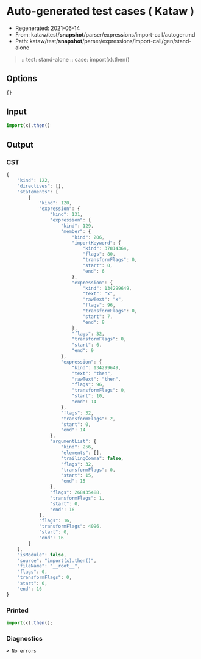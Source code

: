 # Auto-generated test cases ( Kataw )
- Regenerated: 2021-06-14
- From: kataw/test/__snapshot__/parser/expressions/import-call/autogen.md
- Path: kataw/test/__snapshot__/parser/expressions/import-call/gen/stand-alone
> :: test: stand-alone
> :: case: import(x).then()
## Options

`````js
{}
`````
## Input

`````js
import(x).then()
`````
## Output

### CST

```javascript
{
    "kind": 122,
    "directives": [],
    "statements": [
        {
            "kind": 120,
            "expression": {
                "kind": 131,
                "expression": {
                    "kind": 129,
                    "member": {
                        "kind": 206,
                        "importKeyword": {
                            "kind": 37814364,
                            "flags": 80,
                            "transformFlags": 0,
                            "start": 0,
                            "end": 6
                        },
                        "expression": {
                            "kind": 134299649,
                            "text": "x",
                            "rawText": "x",
                            "flags": 96,
                            "transformFlags": 0,
                            "start": 7,
                            "end": 8
                        },
                        "flags": 32,
                        "transformFlags": 0,
                        "start": 6,
                        "end": 9
                    },
                    "expression": {
                        "kind": 134299649,
                        "text": "then",
                        "rawText": "then",
                        "flags": 96,
                        "transformFlags": 0,
                        "start": 10,
                        "end": 14
                    },
                    "flags": 32,
                    "transformFlags": 2,
                    "start": 0,
                    "end": 14
                },
                "argumentList": {
                    "kind": 256,
                    "elements": [],
                    "trailingComma": false,
                    "flags": 32,
                    "transformFlags": 0,
                    "start": 15,
                    "end": 15
                },
                "flags": 268435488,
                "transformFlags": 1,
                "start": 0,
                "end": 16
            },
            "flags": 16,
            "transformFlags": 4096,
            "start": 0,
            "end": 16
        }
    ],
    "isModule": false,
    "source": "import(x).then()",
    "fileName": "__root__",
    "flags": 0,
    "transformFlags": 0,
    "start": 0,
    "end": 16
}
```

### Printed

```javascript
import(x).then();
```

### Diagnostics

```javascript
✔ No errors
```

